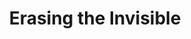 ---
title: Erasing the Invisible
emoji: 🌊
colorFrom: purple
colorTo: pink
sdk: gradio
sdk_version: 4.44.0
app_file: app.py
pinned: true
---